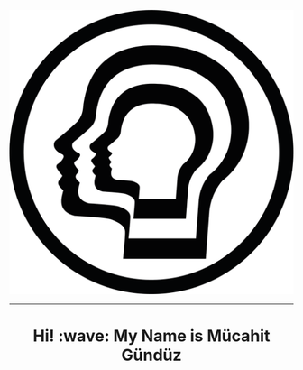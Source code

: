 [![Social banner for myygunduz](https://github.com/e-k-eyupoglu/e-k-eyupoglu/blob/main/logo.png)](https://myygyazilim.com)
<hr>

<h1 align='center'> Hi! :wave: My Name is Mücahit Gündüz</h1>